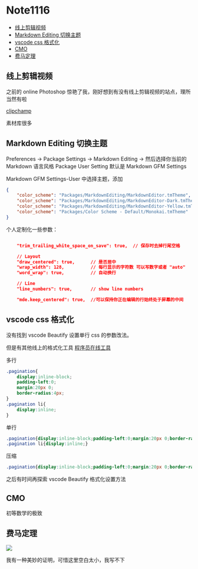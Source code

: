 # Note1116

<!-- MarkdownTOC -->

- [线上剪辑视频](#线上剪辑视频)
- [Markdown Editing 切换主题](#markdown-editing-切换主题)
- [vscode css 格式化](#vscode-css-格式化)
- [CMO](#cmo)
- [费马定理](#费马定理)

<!-- /MarkdownTOC -->

## 线上剪辑视频

之前的 online Photoshop 惊艳了我，刚好想到有没有线上剪辑视频的站点，理所当然有啦

[clipchamp](https://app.clipchamp.com/editor)

素材库很多

## Markdown Editing 切换主题

Preferences -> Package Settings -> Markdown Editing -> 然后选择你当前的 Markdown 语言风格 Package User Setting 默认是 Markdown GFM Settings

Markdown GFM Settings-User 中选择主题，添加

```json
{
    "color_scheme": "Packages/MarkdownEditing/MarkdownEditor.tmTheme",
    "color_scheme": "Packages/MarkdownEditing/MarkdownEditor-Dark.tmTheme",
    "color_scheme": "Packages/MarkdownEditing/MarkdownEditor-Yellow.tmTheme",
    "color_scheme": "Packages/Color Scheme - Default/Monokai.tmTheme"
}
```

个人定制化一些参数：

```json

    "trim_trailing_white_space_on_save": true,  // 保存时去掉行尾空格

    // Layout
    "draw_centered": true,      // 是否居中
    "wrap_width": 128,          // 每行显示的字符数 可以写数字或者 "auto"
    "word_wrap": true,          // 自动换行

    // Line
    "line_numbers": true,       // show line numbers

    "mde.keep_centered": true,  //可以保持你正在编辑的行始终处于屏幕的中间

```

## vscode css 格式化

没有找到 vscode Beautify 设置单行 css 的参数改法。

但是有其他线上的格式化工具 [程序员在线工具](http://www.ofmonkey.com/format)

多行
```css
.pagination{
    display:inline-block;
    padding-left:0;
    margin:20px 0;
    border-radius:4px;
}
.pagination li{
    display:inline;
}

```

单行
```css
.pagination{display:inline-block;padding-left:0;margin:20px 0;border-radius:4px;}
.pagination li{display:inline;}
```

压缩
```css
.pagination{display:inline-block;padding-left:0;margin:20px 0;border-radius:4px;}.pagination li{display:inline;}
```

之后有时间再探索 vscode Beautify 格式化设置方法


## CMO

初等数学的极致

## 费马定理


![](http://latex.codecogs.com/gif.latex?x^{n}+y^{n}=z^{n})

我有一种美妙的证明，可惜这里空白太小，我写不下
